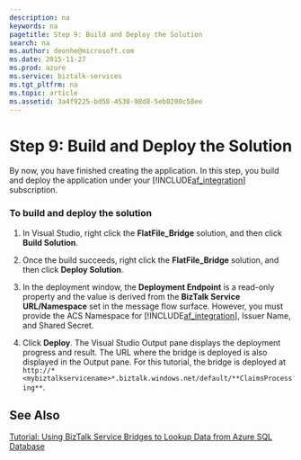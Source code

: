 ```yaml
---
description: na
keywords: na
pagetitle: Step 9: Build and Deploy the Solution
search: na
ms.author: deonhe@microsoft.com
ms.date: 2015-11-27
ms.prod: azure
ms.service: biztalk-services
ms.tgt_pltfrm: na
ms.topic: article
ms.assetid: 3a4f9225-bd58-4530-98d8-5eb0200c58ee
---
```

# Step 9: Build and Deploy the Solution
By now, you have finished creating the application. In this step, you build and deploy the application under your [!INCLUDE[af_integration](/Token/af_integration_md.md)] subscription.

### To build and deploy the solution

1. In Visual Studio, right click the **FlatFile_Bridge** solution, and then click **Build Solution**.

2. Once the build succeeds, right click the **FlatFile_Bridge** solution, and then click **Deploy Solution**.

3. In the deployment window, the **Deployment Endpoint** is a read-only property and the value is derived from the **BizTalk Service URL/Namespace** set in the message flow surface. However, you must provide the ACS Namespace for [!INCLUDE[af_integration](/Token/af_integration_md.md)], Issuer Name, and Shared Secret.

4. Click **Deploy**. The Visual Studio Output pane displays the deployment progress and result. The URL where the bridge is deployed is also displayed in the Output pane. For this tutorial, the bridge is deployed at `http://*<mybiztalkservicename>*.biztalk.windows.net/default/**ClaimsProcessing**`.

## See Also
[Tutorial: Using BizTalk Service Bridges to Lookup Data from Azure SQL Database](/Topic/Tutorial__Using_BizTalk_Service_Bridges_to_Lookup_Data_from_Azure_SQL_Database.md)

